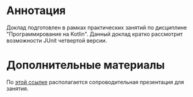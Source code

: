 # Аннотация
Доклад подготовлен в рамках практических занятий по дисциплине "Программирование на Kotlin". Данный доклад кратко рассмотрит возможности JUnit четвертой версии.

# Дополнительные материалы
По [этой ссылке](https://docs.google.com/presentation/d/1DyHs3B2xBKmI0ms-thC7lwAbyKtNl4oTKcWT_bpXuZ0/edit?usp=sharing) располагается сопроводительная презентация для занятия.